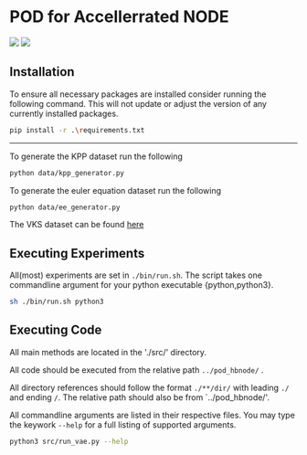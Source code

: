 # POD for Accellerrated NODE


 ![](https://img.shields.io/static/v1?label=python&message=v3.8.8&color=green&style=plastic)
 ![](https://img.shields.io/static/v1?label=repo%20size&message=1.5%20GB&color=orange&style=plastic)

[commet]: <> (TODO: Update the above repo size at launch to exclude output and data directores. Current estimated size ~100 MB)

## Installation
To ensure all necessary packages are installed consider running the following command. This will not update or adjust the version of any currently installed packages.
```bash
pip install -r .\requirements.txt
```

***
To generate the KPP dataset run the following

```bash
python data/kpp_generator.py
```

To generate the euler equation dataset run the following

```bash
python data/ee_generator.py
```
The VKS dataset can be found [here](url)

## Executing Experiments

All(most) experiments are set in `./bin/run.sh`. The script takes one commandline argument for your python executable {python,python3}.

```bash
sh ./bin/run.sh python3
```

## Executing Code

All main methods are located in the './src/' directory.

All code should be executed from the relative path `../pod_hbnode/` .

All directory references should follow the format `./**/dir/` with leading `./` and ending `/`. The relative path should also be from `../pod_hbnode/'.

All commandline arguments are listed in their respective files. You may type the keywork `--help` for a full listing of supported arguments.

```bash
python3 src/run_vae.py --help
```

